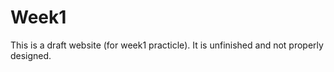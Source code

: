 # Week1
This is a draft  website (for week1 practicle). It is unfinished and not properly designed.  
